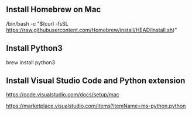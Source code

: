 ## Install Homebrew on Mac

/bin/bash -c "$(curl -fsSL https://raw.githubusercontent.com/Homebrew/install/HEAD/install.sh)"

## Install Python3

brew install python3

## Install Visual Studio Code and Python extension

https://code.visualstudio.com/docs/setup/mac

https://marketplace.visualstudio.com/items?itemName=ms-python.python

